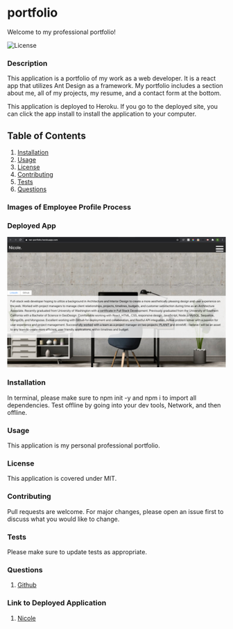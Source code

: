 # portfolio
Welcome to my professional portfolio!


![License](https://img.shields.io/badge/License-MIT-yellow.svg)

### Description
This application is a portfolio of my work as a web developer. It is a react app that utilizes Ant Design as a framework. My portfolio includes a section about me, all of my projects, my resume, and a contact form at the bottom. 

This application is deployed to Heroku. If you go to the deployed site, you can click the app install to install the application to your computer. 

    
## Table of Contents
1. [Installation](#installation)
2. [Usage](#usage)
3. [License](#license)
4. [Contributing](#contributing)
5. [Tests](#tests)
6. [Questions](#questions)

### Images of Employee Profile Process

### Deployed App

![deployed app](src/images/readme.png)



### Installation
In terminal, please make sure to npm init -y and npm i to import all dependencies. Test offline by going into your dev tools, Network, and then offline.  

### Usage
This application is my personal professional portfolio. 

### License 

This application is covered under MIT.


### Contributing 
Pull requests are welcome. For major changes, please open an issue first to discuss what you would like to change.

### Tests
Please make sure to update tests as appropriate.


### Questions
1. [Github](https://github.com/nicoleremy95/competitive-portfolio)

### Link to Deployed Application
1. [Nicole](https://ner-portfolio.herokuapp.com/)
    
     
